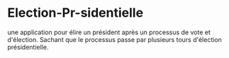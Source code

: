# Election-Pr-sidentielle
une application pour élire un président après un processus de vote et d'élection. Sachant que le processus passe par plusieurs tours d'élection présidentielle.
